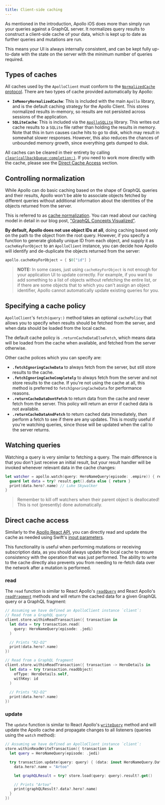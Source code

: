 ```yaml
---
title: Client-side caching
---
```


As mentioned in the introduction, Apollo iOS does more than simply run your queries against a GraphQL server. It normalizes query results to construct a client-side cache of your data, which is kept up to date as further queries and mutations are run. 

This means your UI is always internally consistent, and can be kept fully up-to-date with the state on the server with the minimum number of queries required.

## Types of caches

All caches used by the `ApolloClient` must conform to the [`NormalizedCache` protocol](api/Apollo/protocols/NormalizedCache/). There are two types of cache provided automatically by Apollo: 

- **`InMemoryNormalizedCache`**: This is included with the main `Apollo` library, and is the default caching strategy for the Apollo Client. This stores normalized results in-memory, so results are not persisted across sessions of the application. 
- **`SQLiteCache`**: This is included via the [`ApolloSQLite`](api/ApolloSQLite/README/) library. This writes out cache results to a `SQLite` file rather than holding the results in memory. Note that this in turn causes cache hits to go to disk, which may result in somewhat slower responses. However, this also reduces the chances of unbounded memory growth, since everything gets dumped to disk. 

All caches can be cleared in their entirety by calling [`clear(callbackQueue:completion:)`](api/Apollo/protocols/NormalizedCache/#clearcallbackqueuecompletion). If you need to work more directly with the cache, please see the [Direct Cache Access](#direct-cache-access) section.

## Controlling normalization

While Apollo can do basic caching based on the shape of GraphQL queries and their results, Apollo won't be able to associate objects fetched by different queries without additional information about the identities of the objects returned from the server. 

This is referred to as [cache normalization](https://www.apollographql.com/docs/react/caching/cache-configuration/#data-normalization). You can read about our caching model in detail in our blog post, ["GraphQL Concepts Visualized"](https://medium.com/apollo-stack/the-concepts-of-graphql-bc68bd819be3).

**By default, Apollo does not use object IDs at all**, doing caching based only on the path to the object from the root query. However, if you specify a function to generate globally unique ID from each object, and supply it as `cacheKeyForObject` to an `ApolloClient` instance, you can decide how Apollo will identify and de-duplicate the objects returned from the server:

```swift
apollo.cacheKeyForObject = { $0["id"] }
```

> **NOTE:** In some cases, just using `cacheKeyForObject` is not enough for your application UI to update correctly. For example, if you want to add something to a list of objects without refetching the entire list, or if there are some objects that to which you can't assign an object identifier, Apollo cannot automatically update existing queries for you.

## Specifying a cache policy

`ApolloClient`'s `fetch(query:)` method takes an optional `cachePolicy` that allows you to specify when results should be fetched from the server, and when data should be loaded from the local cache.

The default cache policy is `.returnCacheDataElseFetch`, which means data will be loaded from the cache when available, and fetched from the server otherwise. 

Other cache polices which you can specify are: 

- **`.fetchIgnoringCacheData`** to always fetch from the server, but still store results to the cache.
- **`.fetchIgnoringCacheCompletely`** to always fetch from the server and not store results to the cache. If you're not using the cache at all, this method is preferred to `fetchIgnoringCacheData` for performance reasons.
- **`.returnCacheDataDontFetch`** to return data from the cache and never fetch from the server. This policy will return an error if cached data is not available.
- **`.returnCacheDataAndFetch`** to return cached data immediately, *then* perform a fetch to see if there are any updates. This is mostly useful if you're watching queries, since those will be updated when the call to the server returns. 

## Watching queries

Watching a query is very similar to fetching a query. The main difference is that you don't just receive an initial result, but your result handler will be invoked whenever relevant data in the cache changes:

```swift
let watcher = apollo.watch(query: HeroNameQuery(episode: .empire)) { result in
  guard let data = try? result.get().data else { return }
  print(data.hero?.name) // Luke Skywalker
}
```

> Remember to kill off watchers when their parent object is deallocated! This is not (presently) done automatically.

## Direct cache access

Similarly to the [Apollo React API](https://www.apollographql.com/docs/react/advanced/caching/#direct), you can directly read and update the cache as needed using Swift's [inout parameters](https://docs.swift.org/swift-book/LanguageGuide/Functions.html#ID173). 

This functionality is useful when performing mutations or receiving subscription data, as you should always update the local cache to ensure consistency with the operation that was just performed. The ability to write to the cache directly also prevents you from needing to re-fetch data over the network after a mutation is performed.

### read

The `read` function is similar to React Apollo's [`readQuery`](https://www.apollographql.com/docs/react/caching/cache-interaction/#readquery) and React Apollo's [`readFragment`](https://www.apollographql.com/docs/react/caching/cache-interaction/#readfragment) methods and will return the cached data for a given GraphQL query or a GraphQL fragment:

```swift
// Assuming we have defined an ApolloClient instance `client`:
// Read from a GraphQL query
client.store.withinReadTransaction({ transaction in
  let data = try transaction.read(
    query: HeroNameQuery(episode: .jedi)
  )

  // Prints "R2-D2"
  print(data.hero?.name)
})

// Read from a GraphQL fragment
client.store.withinReadTransaction({ transaction -> HeroDetails in
  let data = try transaction.readObject(
    ofType: HeroDetails.self,
    withKey: id
  )
  
  // Prints "R2-D2"
  print(data.hero?.name)
})
```

### update

The `update` function is similar to React Apollo's [`writeQuery`](https://www.apollographql.com/docs/react/advanced/caching/#writequery-and-writefragment) method and will update the Apollo cache and propagate changes to all listeners (queries using the `watch` method):

```swift
// Assuming we have defined an ApolloClient instance `client`:
store.withinReadWriteTransaction({ transaction in
  let query = HeroNameQuery(episode: .jedi)

  try transaction.update(query: query) { (data: inout HeroNameQuery.Data) in
    data.hero?.name = "Artoo"

    let graphQLResult = try? store.load(query: query).result?.get()

    // Prints "Artoo"
    print(graphQLResult?.data?.hero?.name)
  }
})
```
